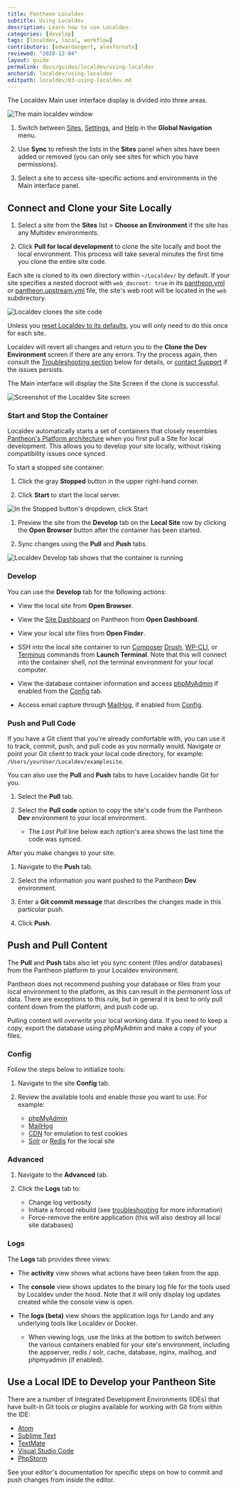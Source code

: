 ```yaml
---
title: Pantheon Localdev
subtitle: Using Localdev
description: Learn how to use Localdev.
categories: [develop]
tags: [localdev, local, workflow]
contributors: [edwardangert, alexfornuto]
reviewed: "2020-12-04"
layout: guide
permalink: docs/guides/localdev/using-localdev
anchorid: localdev/using-localdev
editpath: localdev/03-using-localdev.md
---
```


The Localdev Main user interface display is divided into three areas.

![The main localdev window](../../../images/localdev/localdev-overview.png)

1. Switch between [Sites](#connect-and-clone-your-site-locally), [Settings](#settings), and [Help](#help) in the **Global Navigation** menu.

1. Use **Sync** to refresh the lists in the **Sites** panel when sites have been added or removed (you can only see sites for which you have permissions). 

1. Select a site to access site-specific actions and environments in the Main interface panel.

## Connect and Clone your Site Locally

1. Select a site from the **Sites** list > **Choose an Environment** if the site has any Multidev environments. 

1. Click **Pull for local development** to clone the site locally and boot the local environment. This process will take several minutes the first time you clone the entire site code.

Each site is cloned to its own directory within `~/Localdev/` by default. If your site specifies a nested docroot with `web_docroot: true` in its [pantheon.yml](/pantheon-yml/#site-local-configurations-pantheonyml) or [pantheon.upstream.yml](/pantheon-yml/#custom-upstream-configurations-pantheonupstreamyml) file, the site's web root will be located in the `web` subdirectory.

![Localdev clones the site code](../../../images/localdev/localdev-cloning-site.png)

Unless you [reset Localdev to its defaults](#log-out-and-reset-to-defaults), you will only need to do this once for each site.

Localdev will revert all changes and return you to the **Clone the Dev Environment** screen if there are any errors. Try the process again, then consult the [Troubleshooting section](/guides/localdev/troubleshoot-support#faq) below for details, or [contact Support](/guides/localdev/troubleshoot-support#contact-support) if the issues persists.

The Main interface will display the Site Screen if the clone is successful.

![Screenshot of the Localdev Site screen](../../../images/localdev/localdev-site-running-screen.png)

### Start and Stop the Container

Localdev automatically starts a set of containers that closely resembles [Pantheon's Platform architecture](https://pantheon.io/features/elastic-hosting?docs) when you first pull a Site for local development. This allows you to develop your site locally, without risking compatibility issues once synced.

To start a stopped site container:

1. Click the gray **Stopped** button in the upper right-hand corner. 

1. Click **Start** to start the local server.

  ![In the Stopped button's dropdown, click Start](../../../images/localdev/localdev-start-destroy.png)

1. Preview the site from the <i className="fa fa-wrench"></i> **Develop** tab on the **Local Site** row by clicking the **Open Browser** button after the container has been started. 

1. Sync changes using the <i className="fa fa-arrow-down"></i> **Pull** and <i className="fa fa-arrow-up"></i> **Push** tabs.

![Localdev Develop tab shows that the container is running](../../../images/localdev/localdev-develop-tab-container-running.png)

### Develop

You can use the **<i className="fa fa-wrench"></i> Develop** tab for the following actions:

- View the local site from **Open Browser**.

- View the [Site Dashboard](/guides/account-mgmt/workspace-sites-teams/sites) on Pantheon from **Open Dashboard**.

- View your local site files from **Open Finder**.

- SSH into the local site container to run [Composer](/guides/composer) [Drush](/guides/drush), [WP-CLI](/guides/wp-cli), or [Terminus](/terminus) commands from **Launch Terminal**. Note that this will connect into the container shell, not the terminal environment for your local computer.


- View the database container information and access [phpMyAdmin](https://www.phpmyadmin.net/) if enabled from the [Config](#Config) tab.

- Access email capture through [MailHog](https://github.com/mailhog/MailHog), if enabled from [Config](#config).

### Push and Pull Code

If you have a Git client that you're already comfortable with, you can use it to track, commit, push, and pull code as you normally would. Navigate or point your Git client to track your local code directory, for example: `/Users/yourUser/Localdev/examplesite`.

You can also use the **<i className="fa fa-arrow-down"></i> Pull** and **<i className="fa fa-arrow-up"></i> Push** tabs to have Localdev handle Git for you.

1. Select the **Pull** tab.

1. Select the **Pull code** option to copy the site's code from the Pantheon **Dev** environment to your local environment. 
  
    - The *Last Pull* line below each option's area shows the last time the code was synced.

After you make changes to your site:

1. Navigate to the **<i className="fa fa-arrow-up"></i> Push** tab.

1. Select the information you want pushed to the Pantheon **Dev** environment.

1. Enter a **Git commit message** that describes the changes made in this particular push.

1. Click **Push**.

## Push and Pull Content

The **<i className="fa fa-arrow-down"></i> Pull** and **<i className="fa fa-arrow-up"></i> Push** tabs also let you sync content (files and/or databases) from the Pantheon platform to your Localdev environment.

<Alert title="Warning" type="danger">

Pantheon does not recommend pushing your database or files from your local environment to the platform, as this can result in the *permanent* loss of data. There are exceptions to this rule, but in general it is best to only pull content down from the platform, and push code up.

Pulling content will *overwrite* your local working data. If you need to keep a copy, export the database using phpMyAdmin and make a copy of your files.

</Alert>

### Config

Follow the steps below to initialize tools:

1. Navigate to the site **<i className="fa fa-cog"></i> Config** tab.

1. Review the available tools and enable those you want to use. For example:

    - [phpMyAdmin](https://www.phpmyadmin.net/)
    - [MailHog](https://github.com/mailhog/MailHog)
    - [CDN](/guides/global-cdn) for emulation to test cookies
    - [Solr](/solr) or [Redis](/guides/object-cache) for the local site

### Advanced

1. Navigate to the **<i className="fa fa-bolt"></i> Advanced** tab.

1. Click the **<i className="fa fa-bug"></i> Logs** tab to:

    - Change log verbosity
    - Initiate a forced rebuild (see [troubleshooting](/guides/localdev/troubleshoot-support) for more information)
    - Force-remove the entire application (this will also destroy all local site databases)

### Logs

The **<i className="fa fa-bug"></i> Logs** tab provides three views:

- The **activity** view shows what actions have been taken from the app.

- The **console** view shows updates to the binary log file for the tools used by Localdev under the hood. Note that it will only display log updates created while the console view is open.

- The **logs (beta)** view shows the application logs for Lando and any underlying tools like Localdev or Docker.

  - When viewing logs, use the links at the bottom to switch between the various containers enabled for your site's environment, including the appserver, redis / solr, cache, database, nginx, mailhog, and phpmyadmin (if enabled).

## Use a Local IDE to Develop your Pantheon Site

There are a number of Integrated Development Environments (IDEs) that have built-in Git tools or plugins available for working with Git from within the IDE:

- [Atom](https://atom.io/)
- [Sublime Text](https://www.sublimetext.com/)
- [TextMate](https://macromates.com/)
- [Visual Studio Code](https://code.visualstudio.com)
- [PhpStorm](https://www.jetbrains.com/phpstorm)

See your editor's documentation for specific steps on how to commit and push changes from inside the editor.
